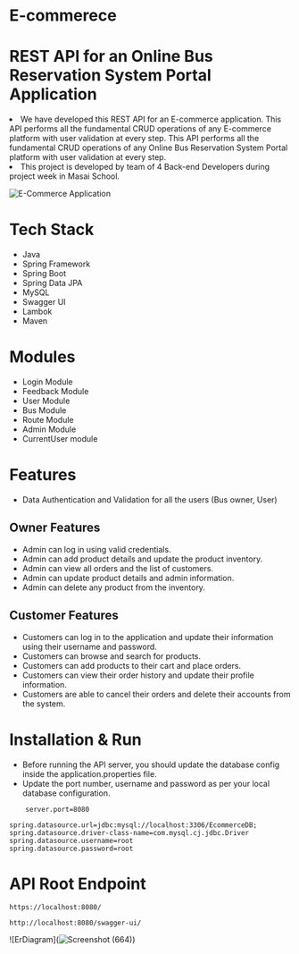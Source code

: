 # E-commerece

# REST API for an Online Bus Reservation System Portal  Application
<li>We have developed this REST API for an E-commerce application. This API performs all the fundamental CRUD operations of any E-commerce platform with user validation at every step. This API performs
  all the fundamental CRUD operations of any Online Bus Reservation System Portal  platform with user validation at every step.</li>
<li>This project is developed by team of 4 Back-end Developers during project week in Masai School.</li>






![E-Commerce Application](https://github.com/ChanduDhakad/E-commerece/assets/97527158/db86d3af-26ab-4203-99cb-487cace50421)



# Tech Stack
- Java
- Spring Framework
- Spring Boot
- Spring Data JPA
- MySQL
- Swagger UI
- Lambok
- Maven


# Modules

- Login Module
- Feedback Module
- User Module
- Bus Module
- Route Module
- Admin Module
- CurrentUser module



# Features

- Data Authentication and Validation for all the users (Bus owner, User)

## Owner Features
- Admin can log in using valid credentials.
- Admin can add product details and update the product inventory.
- Admin can view all orders and the list of customers.
- Admin can update product details and admin information.
- Admin can delete any product from the inventory.


## Customer Features
- Customers can log in to the application and update their information using their username and password.
- Customers can browse and search for products.
- Customers can add products to their cart and place orders.
- Customers can view their order history and update their profile information.
- Customers are able to cancel their orders and delete their accounts from the system.


# Installation & Run
 - Before running the API server, you should update the database config inside the application.properties file.
- Update the port number, username and password as per your local database configuration.

```
    server.port=8080

spring.datasource.url=jdbc:mysql://localhost:3306/EcommerceDB;
spring.datasource.driver-class-name=com.mysql.cj.jdbc.Driver
spring.datasource.username=root
spring.datasource.password=root

```

# API Root Endpoint
```
https://localhost:8080/
```
```
http://localhost:8080/swagger-ui/
```


![ErDiagram](![Screenshot (664)](https://user-images.githubusercontent.com/97527158/208291924-2e3c72f3-10a5-4853-bf7f-ed1201719dc0.png))



